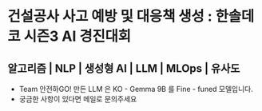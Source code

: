 # 건설공사 사고 예방 및 대응책 생성 : 한솔데코 시즌3 AI 경진대회
## 알고리즘 | NLP | 생성형 AI | LLM | MLOps | 유사도

* Team 안전하GO! 만든 LLM 은 KO - Gemma 9B 를 Fine - funed 모델입니다.
* 궁금한 사항이 있다면 메일로 문의주세요 
